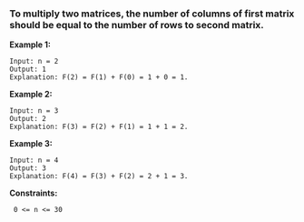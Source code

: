 ### To multiply two matrices, the number of columns of first matrix should be equal to the number of rows to second matrix.

**Example 1:**
```
Input: n = 2
Output: 1
Explanation: F(2) = F(1) + F(0) = 1 + 0 = 1.
```

**Example 2:**

```
Input: n = 3
Output: 2
Explanation: F(3) = F(2) + F(1) = 1 + 1 = 2.
```

**Example 3:**
```
Input: n = 4
Output: 3
Explanation: F(4) = F(3) + F(2) = 2 + 1 = 3.
```

**Constraints:**
```
 0 <= n <= 30
 
 ```
